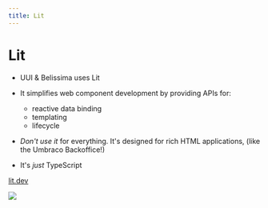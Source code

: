 ```yaml
---
title: Lit
---
```


# Lit

<div class="flex items-start">
  <div>

  - UUI & Belissima uses Lit
  - It simplifies web component development by providing APIs for:
    - reactive data binding
    - templating
    - <mdi-recycle/> lifecycle

  - _Don't use it_ for everything. It's  designed for rich HTML applications, (like the Umbraco Backoffice!)
  - It's *just* TypeScript

  <div class="mt-10">

  <mdi-link/> [lit.dev](https://lit.dev/)

  </div>
  </div>
  <img src="/lit.svg" class="m-10 w-70"/>
</div>

<!--
# Jason

It's JUST Typescript
-->
